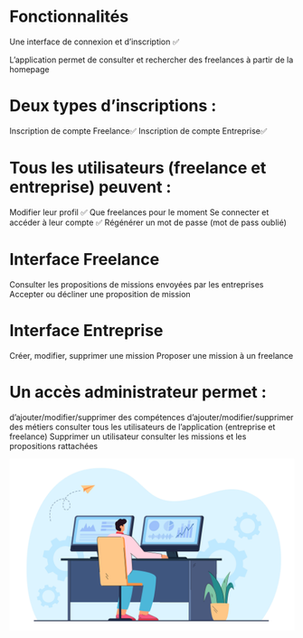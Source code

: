 # Fonctionnalités

Une interface de connexion et d’inscription ✅

L’application permet de consulter et rechercher des freelances à partir de la homepage

# Deux types d’inscriptions :

Inscription de compte Freelance✅
Inscription de compte Entreprise✅

# Tous les utilisateurs (freelance et entreprise) peuvent :

Modifier leur profil ✅ Que freelances pour le moment
Se connecter et accéder à leur compte ✅
Régénérer un mot de passe (mot de pass oublié)

# Interface Freelance

Consulter les propositions de missions envoyées par les entreprises
Accepter ou décliner une proposition de mission

# Interface Entreprise

Créer, modifier, supprimer une mission
Proposer une mission à un freelance

# Un accès administrateur permet :

d’ajouter/modifier/supprimer des compétences
d’ajouter/modifier/supprimer des métiers
consulter tous les utilisateurs de l’application (entreprise et freelance)
Supprimer un utilisateur
consulter les missions et les propositions rattachées

![alt text](./front/public/img/bureau.jpg)
